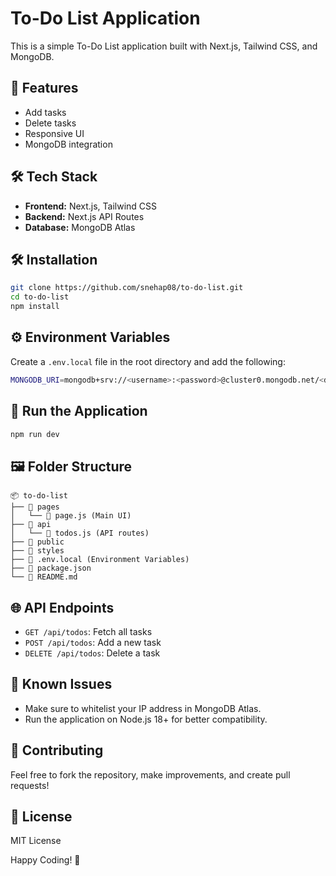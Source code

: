 # To-Do List Application

This is a simple To-Do List application built with Next.js, Tailwind CSS, and MongoDB.

## 🚀 Features

- Add tasks
- Delete tasks
- Responsive UI
- MongoDB integration

## 🛠️ Tech Stack

- **Frontend:** Next.js, Tailwind CSS
- **Backend:** Next.js API Routes
- **Database:** MongoDB Atlas

## 🛠️ Installation

```bash
git clone https://github.com/snehap08/to-do-list.git
cd to-do-list
npm install
```

## ⚙️ Environment Variables

Create a `.env.local` file in the root directory and add the following:

```bash
MONGODB_URI=mongodb+srv://<username>:<password>@cluster0.mongodb.net/<databaseName>
```

## 🚀 Run the Application

```bash
npm run dev
```

## 🖼️ Folder Structure

```plaintext
📦 to-do-list
├── 📂 pages
│   └── 📜 page.js (Main UI)
├── 📂 api
│   └── 📜 todos.js (API routes)
├── 📂 public
├── 📂 styles
├── 📜 .env.local (Environment Variables)
├── 📜 package.json
└── 📜 README.md
```

## 🌐 API Endpoints

- `GET /api/todos`: Fetch all tasks
- `POST /api/todos`: Add a new task
- `DELETE /api/todos`: Delete a task

## 🛑 Known Issues

- Make sure to whitelist your IP address in MongoDB Atlas.
- Run the application on Node.js 18+ for better compatibility.

## 🤝 Contributing

Feel free to fork the repository, make improvements, and create pull requests!

## 📜 License

MIT License

Happy Coding! 🚀
